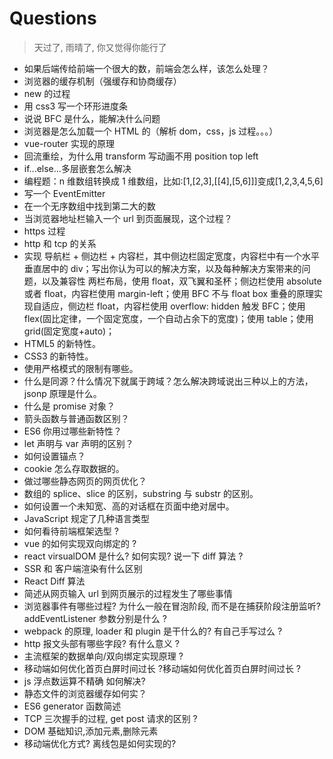 # Questions

> 天过了, 雨晴了, 你又觉得你能行了

- 如果后端传给前端一个很大的数，前端会怎么样，该怎么处理？
- 浏览器的缓存机制（强缓存和协商缓存）
- new 的过程
- 用 css3 写一个环形进度条
- 说说 BFC 是什么，能解决什么问题
- 浏览器是怎么加载一个 HTML 的（解析 dom，css，js 过程。。。）
- vue-router 实现的原理
- 回流重绘，为什么用 transform 写动画不用 position top left
- if...else...多层嵌套怎么解决
- 编程题：n 维数组转换成 1 维数组，比如:[1,[2,3],[[4],[5,6]]]变成[1,2,3,4,5,6]
- 写一个 EventEmitter
- 在一个无序数组中找到第二大的数
- 当浏览器地址栏输入一个 url 到页面展现，这个过程？
- https 过程
- http 和 tcp 的关系
- 实现 导航栏 + 侧边栏 + 内容栏，其中侧边栏固定宽度，内容栏中有一个水平垂直居中的 div；写出你认为可以的解决方案，以及每种解决方案带来的问题，以及兼容性 两栏布局，使用 float，双飞翼和圣杯；侧边栏使用 absolute 或者 float，内容栏使用 margin-left；使用 BFC 不与 float box 重叠的原理实现自适应，侧边栏 float，内容栏使用 overflow: hidden 触发 BFC；使用 flex(固比定律，一个固定宽度，一个自动占余下的宽度)；使用 table；使用 grid(固定宽度+auto)；
- HTML5 的新特性。
- CSS3 的新特性。
- 使用严格模式的限制有哪些。
- 什么是同源？什么情况下就属于跨域？怎么解决跨域说出三种以上的方法，jsonp 原理是什么。
- 什么是 promise 对象？
- 箭头函数与普通函数区别？
- ES6 你用过哪些新特性？
- let 声明与 var 声明的区别？
- 如何设置锚点？
- cookie 怎么存取数据的。
- 做过哪些静态网页的网页优化？
- 数组的 splice、slice 的区别，substring 与 substr 的区别。
- 如何设置一个未知宽、高的对话框在页面中绝对居中。
- JavaScript 规定了几种语言类型
- 如何看待前端框架选型 ?
- vue 的如何实现双向绑定的 ?
- react virsualDOM 是什么? 如何实现? 说一下 diff 算法 ?
- SSR 和 客户端渲染有什么区别
- React Diff 算法
- 简述从网页输入 url 到网页展示的过程发生了哪些事情
- 浏览器事件有哪些过程? 为什么一般在冒泡阶段, 而不是在捕获阶段注册监听? addEventListener 参数分别是什么 ?
- webpack 的原理, loader 和 plugin 是干什么的? 有自己手写过么 ?
- http 报文头部有哪些字段? 有什么意义 ?
- 主流框架的数据单向/双向绑定实现原理 ?
- 移动端如何优化首页白屏时间过长 ?移动端如何优化首页白屏时间过长 ?
- js 浮点数运算不精确 如何解决?
- 静态文件的浏览器缓存如何实？
- ES6 generator 函数简述
- TCP 三次握手的过程, get post 请求的区别 ?
- DOM 基础知识,添加元素,删除元素
- 移动端优化方式? 离线包是如何实现的?
